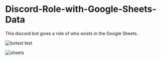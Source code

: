 # Discord-Role-with-Google-Sheets-Data
 <p> This discord bot gives a role of who exists in the Google Sheets.</p>
 
 
![botest test](https://user-images.githubusercontent.com/70581331/183676543-b2c2d8db-da41-479f-b2c2-b9212cfc30d8.png)



![sheets](https://user-images.githubusercontent.com/70581331/183676568-0f03c4e1-07ed-4ce1-ad3d-8a2626138121.png)
